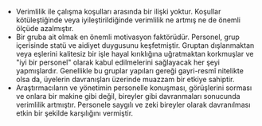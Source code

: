 - Verimlilik ile çalışma koşulları arasında bir ilişki yoktur. Koşullar kötüleştiğinde veya iyileştirildiğinde verimlilik ne artmış ne de önemli ölçüde azalmıştır.
- Bir gruba ait olmak en önemli motivasyon faktörüdür. Personel, grup içerisinde statü ve aidiyet duygusunu keşfetmiştir. Gruptan dışlanmaktan veya eşlerini kalitesiz bir işle hayal kırıklığına uğratmaktan korkmuşlar ve "iyi bir personel" olarak kabul edilmelerini sağlayacak her şeyi yapmışlardır. Genellikle bu gruplar yapıları gereği gayri-resmî nitelikte olsa da, üyelerin davranışları üzerinde muazzam bir etkiye sahiptir.
- Araştırmacıların ve yönetimin personelle konuşması, görüşlerini sorması ve onlara bir makine gibi değil, bireyler gibi davranmaları sonucunda verimlilik artmıştır. Personele saygılı ve zeki bireyler olarak davranılması etkin bir şekilde karşılığını vermiştir.